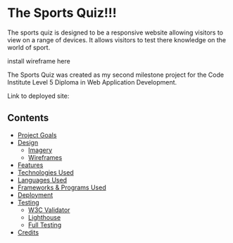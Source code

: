 # The Sports Quiz!!!

The sports quiz is designed to be a responsive website allowing visitors to view on a range of devices. It allows visitors to test there knowledge on the world of sport.


install wireframe here

The Sports Quiz was created as my second milestone project for the Code Institute Level 5 Diploma in Web Application Development.

Link to deployed site:

## Contents

* [Project Goals](#Project-Goals) 
* [Design](#Design)
  * [Imagery](#Imagery)
  * [Wireframes](#Wireframes)
* [Features](#Features)
* [Technologies Used](#Technologies-Used)
 * [Languages Used](#Languages-Used)
 * [Frameworks & Programs Used](#Frameworks-&-Programs-Used)
* [Deployment](Deployment)
* [Testing](#Testing)
  * [W3C Validator](#W3c-Validator)
  * [Lighthouse](#Lighthouse)
  * [Full Testing](#Full-Testing)
* [Credits](#Credits)
